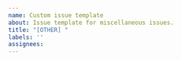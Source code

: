 ```yaml
---
name: Custom issue template
about: Issue template for miscellaneous issues.
title: "[OTHER] "
labels: ''
assignees:
---
```

